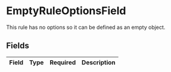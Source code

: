 # EmptyRuleOptionsField

This rule has no options so it can be defined as an empty object.


## Fields

| Field       | Type        | Required    | Description |
| ----------- | ----------- | ----------- | ----------- |